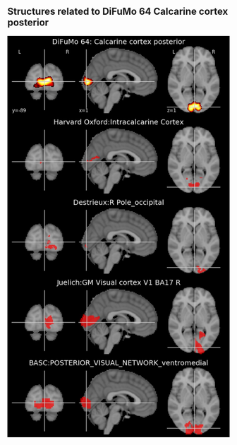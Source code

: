 


## Structures related to DiFuMo 64 Calcarine cortex posterior

![3](3.jpg "Structures related to DiFuMo 64 Calcarine cortex posterior")